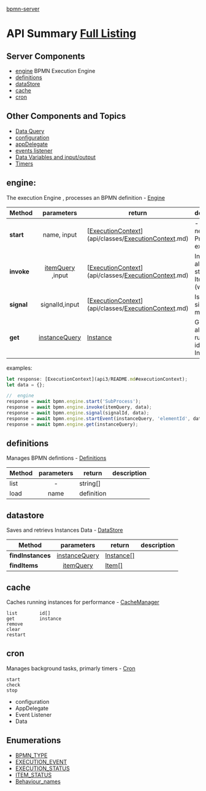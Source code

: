 [bpmn-server](./api/README.md)

# API Summary [Full Listing](./api-index.md)

## Server Components

- [engine](#engine) BPMN Execution Engine
- [definitions](#definitions)
- [dataStore](#datastore)
- [cache](#cache)
- [cron](#cron)

## Other Components and Topics

- [Data Query](./dataQuery.md)
- [configuration](#configuration)
- [appDelegate](#appDelegate)
- [events listener](#events)
- [Data Variables and input/output](./data.md)
- [Timers](./timers.md)

## engine:

The execution Engine , processes an BPMN definition - [Engine](api/classes/engine.md)

| Method     |                   parameters                   | return                                              | description                              |
| ---------- | :--------------------------------------------: | --------------------------------------------------- | ---------------------------------------- |
| **start**  |                  name, input                   | [[ExecutionContext](api3/README.md#executionContext)](api/classes/[ExecutionContext](api3/README.md#executionContext).md) | - Start a new Process execution          |
| **invoke** | [itemQuery](./dataQuery.md#item-query) ,input  | [[ExecutionContext](api3/README.md#executionContext)](api/classes/[ExecutionContext](api3/README.md#executionContext).md) | Invoke an already started Item (waiting) |
| **signal** |                 signalId,input                 | [[ExecutionContext](api3/README.md#executionContext)](api/classes/[ExecutionContext](api3/README.md#executionContext).md) | Issue a signal or message                |
| **get**    | [instanceQuery](./dataQuery.md#instance-query) | [Instance](api/interfaces/iinstancedata.md)         | Get an already running or idle Instance  |

examples:

```javascript
let response: [ExecutionContext](api3/README.md#executionContext);
let data = {};

//  engine
response = await bpmn.engine.start('SubProcess');
response = await bpmn.engine.invoke(itemQuery, data);
response = await bpmn.engine.signal(signalId, data);
response = await bpmn.engine.startEvent(instanceQuery, 'elementId', data);
response = await bpmn.engine.get(instanceQuery);
```

## definitions

Manages BPMN defintions - [Definitions](api/classes/ModelsDatastoreDB.md)

| Method | parameters | return     | description |
| ------ | :--------: | ---------- | ----------- |
| list   |     -      | string[]   |
| load   |    name    | definition |

## datastore

Saves and retrievs Instances Data - [DataStore](api/classes/datastore.md)

| Method            |                   parameters                   | return                                        | description |
| ----------------- | :--------------------------------------------: | --------------------------------------------- | ----------- |
| **findInstances** | [instanceQuery](./dataQuery.md#instance-query) | [Instance[]](api/interfaces/iinstancedata.md) |             |
| **findItems**     |     [itemQuery](./dataQuery.md#item-query)     | [Item[]](api/interfaces/iitemdata.md)         |             |

## cache

Caches running instances for performance - [CacheManager](api/classes/cachemanager.md)

```
list		id[]
get			instance
remove
clear
restart
```

## cron

Manages background tasks, primarly timers - [Cron](api/classes/cron.md)

```
start
check
stop
```

- configuration
- AppDelegate
- Event Listener
- Data

## Enumerations

- [BPMN_TYPE](api/enums/bpmn_type.md)
- [EXECUTION_EVENT](api/enums/execution_event.md)
- [EXECUTION_STATUS](api/enums/execution_status.md)
- [ITEM_STATUS](api/enums/item_status.md)
- [Behaviour_names](api/README.md#const-behaviour_names)
